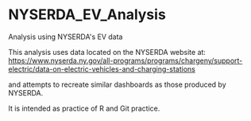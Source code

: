 # NYSERDA_EV_Analysis
Analysis using NYSERDA's EV data

This analysis uses data located on the NYSERDA website at:
https://www.nyserda.ny.gov/all-programs/programs/chargeny/support-electric/data-on-electric-vehicles-and-charging-stations

and attempts to recreate similar dashboards as those produced by NYSERDA.

It is intended as practice of R and Git practice.  

